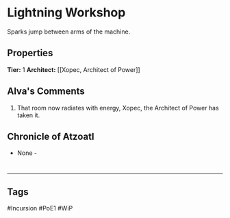# Lightning Workshop
Sparks jump between arms of the machine.

## Properties
**Tier:** 1
**Architect:** [[Xopec, Architect of Power]]

## Alva's Comments
1. That room now radiates with energy, Xopec, the Architect of Power has taken it.

## Chronicle of Atzoatl
- None -

#
---
## Tags
#Incursion
#PoE1
#WiP
